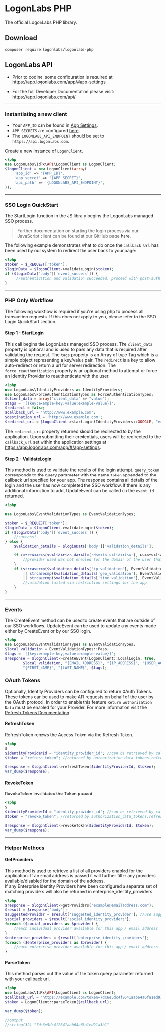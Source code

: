 # LogonLabs PHP

The official LogonLabs PHP library.
## Download

    composer require logonlabs/logonlabs-php
## LogonLabs API

- Prior to coding, some configuration is required at https://app.logonlabs.com/app/#app-settings

- For the full Developer Documentation please visit: https://app.logonlabs.com/api/

---
### Instantiating a new client

- Your `APP_ID` can be found in [App Settings](https://app.logonlabs.com/app/#/app-settings).
- `APP_SECRETS` are configured [here](https://app.logonlabs.com/app/#/app-secrets).
- The `LOGONLABS_API_ENDPOINT` should be set to `https://api.logonlabs.com`.

Create a new instance of `LogonClient`.  
```php
<?php
use LogonLabs\IdPx\API\LogonClient as LogonClient;
$logonClient = new LogonClient(array(
    'app_id' => '{APP_ID}',
    'app_secret' => '{APP_SECRET}',
    'api_path' => '{LOGONLABS_API_ENDPOINT}',
));
```
---
### SSO Login QuickStart
The StartLogin function in the JS library begins the LogonLabs managed SSO process.
>Further documentation on starting the login process via our JavaScript client can be found at our GitHub page [here](https://github.com/logonlabs/logonlabs-js). 

The following example demonstrates what to do once the `callback Url` has been used by our system to redirect the user back to your page:
```php
<?php
$token = $_REQUEST['token'];
$loginData = $logonClient->validateLogin($token);
if ($loginData['body']['event_success']) {
     //authentication and validation succeeded. proceed with post-auth workflows (ie, create a user session token for your system).
}
```
---
### PHP Only Workflow
The following workflow is required if you're using php to process all transaction requests.  If this does not apply to you, please refer to the SSO Login QuickStart section.
#### Step 1 - StartLogin
This call begins the LogonLabs managed SSO process.  The `client_data` property is optional and is used to pass any data that is required after validating the request.  The `tags` property is an Array of type Tag which is a simple object representing a key/value pair.  The `redirect` is a key to allow auto-redirect or return a url for server redirection. The `force_reauthentication` property is an optional method to attempt or force an Identity Provider to reauthenticate with the user.
```php
<?php
use LogonLabs\IdentityProviders as IdentityProviders;
use LogonLabs\ForceAuthenticationTypes as ForceAuthenticationTypes;
$client_data = array("client_data" => "value");
$tags = '[{key:example-key,value:example-value}]';
$redirect = false;
$callback_url = 'http://www.example.com';
$destination_url = 'http://www.example.com';
$redirect_uri = $logonClient->startLogin(IdentityProviders::GOOGLE, "example@emailaddress.com", $client_data, $callback_url, $destination_url, $tags, $redirect, ForceAuthenticationTypes::Off);
```

The `redirect_uri` property returned should be redirected to by the application.  Upon submitting their credentials, users will be redirected to the `callback_url` set within the application settings at https://app.logonlabs.com/app/#/app-settings.

#### Step 2 - ValidateLogin
This method is used to validate the results of the login attempt.  `query_token` corresponds to the query parameter with the name `token` appended to the callback url specified for your app.
The response contains all details of the login and the user has now completed the SSO workflow.  If there is any additional information to add, UpdateEvent can be called on the `event_id` returned.
```php
<?php

use LogonLabs\EventValidationTypes as EventValidationTypes;

$token = $_REQUEST['token'];
$loginData = $logonClient->validateLogin($token);
if ($loginData['body']['event_success']) {
    //success!
} else {
    $validation_details = $loginData['body']['validation_details'];

    if (strcasecmp($validation_details['domain_validation'], EventValidationTypes::Fail) == 0) {
        //provider used was not enabled for the domain of the user that was authenticated
    }
    if (strcasecmp($validation_details['ip_validation'], EventValidationTypes::Fail) == 0
        || strcasecmp($validation_details['geo_validation'], EventValidationTypes::Fail) == 0
        || strcasecmp($validation_details['time_validation'], EventValidationTypes::Fail) == 0) {
        //validation failed via restriction settings for the app
    }
}
```
---
### Events
The CreateEvent method can be used to create events that are outside of our SSO workflows.  UpdateEvent can be used to update any events made either by CreateEvent or by our SSO login.
```php
<?php 
use LogonLabs\EventValidationTypes as EventValidationTypes;
$local_validation = EventValidationTypes::Pass;
$tags = '[{key:example-key,value:example-value}]';
$response = $logonClient->createEvent(LogonClient::LocalLogin, true,
        $local_validation, "{EMAIL_ADDRESS}", "{IP_ADDRESS}", "{USER_AGENT}",
        "{FIRST_NAME}", "{LAST_NAME}", $tags);

```
### OAuth Tokens
Optionally, Identity Providers can be configured to return OAuth Tokens.  These tokens can be used to make API requests on behalf of the user by the OAuth protocol. In order to enable this feature `Return Authorization Data` must be enabled for your Provider. For more information visit the [Refresh Tokens Documentation](https://logonlabs.com/articles/refresh-tokens).
#### RefreshToken
RefreshToken renews the Access Token via the Refresh Token.
```php
<?php 
$
$identityProviderId = "identity_provider_id"; //can be retrieved by calling GetProviders
$token = "refresh_token"; //returned by authorization_data_tokens.refresh_token in the ValidateLogin Response

$response = $logonClient->refreshToken($identityProviderId, $token);
var_dump($response);


```
#### RevokeToken
RevokeToken invalidates the Token passed
```php
<?php 
$
$identityProviderId = "identity_provider_id"; //can be retrieved by calling GetProviders
$token = "revoke_token"; //returned by authorization_data_tokens.refresh_token in the ValidateLogin Response

$response = $logonClient->revokeToken($identityProviderId, $token);
var_dump($response);
```

---
### Helper Methods
#### GetProviders
This method is used to retrieve a list of all providers enabled for the application.
If an email address is passed it will further filter any providers available/disabled for the domain of the address.  
If any Enterprise Identity Providers have been configured a separate set of matching providers will also be returned in enterprise_identity_providers.
```php
<?php
$response = $logonClient->getProviders("example@emailaddress.com");
$result = $response['body'];
$suggestedProvider = $result['suggested_identity_provider']; //use suggested provider
$social_providers = $result['social_identity_providers'];
foreach ($social_providers as $provider) {
    //each individual provider available for this app / email address
}
$enterprise_providers = $result['enterprise_identity_providers'];
foreach ($enterprise_providers as $provider) {
    //each enterprise provider available for this app / email address
}
```
#### ParseToken
This method parses out the value of the token query parameter returned with your callback url.
```php
<?php
use LogonLabs\IdPx\API\LogonClient as LogonClient;
$callback_url = "https://example.com?token=7dc6e5dc4f2641aab64a6fa1ed91a3b1";
$token = LogonClient::parseToken($callback_url);

var_dump($token);

//output
//string(32) "7dc6e5dc4f2641aab64a6fa1ed91a3b1"
```